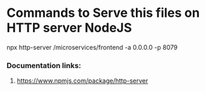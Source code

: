 # Commands to Serve this files on HTTP server NodeJS

npx http-server /microservices/frontend -a 0.0.0.0 -p 8079

### Documentation links:
1. https://www.npmjs.com/package/http-server
